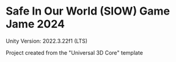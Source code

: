 # Safe In Our World (SIOW) Game Jame 2024

Unity Version: 2022.3.22f1 (LTS)

Project created from the "Universal 3D Core" template
